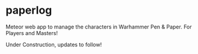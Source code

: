 paperlog
========

Meteor web app to manage the characters in Warhammer Pen &amp; Paper.
For Players and Masters!

Under Construction, updates to follow!
